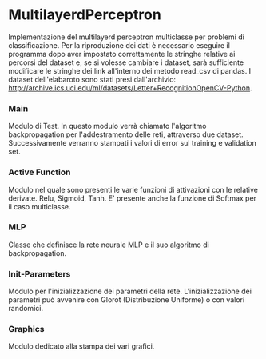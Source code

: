 # MultilayerdPerceptron
Implementazione del multilayerd perceptron multiclasse per problemi di classificazione. Per la riproduzione dei dati è necessario eseguire il programma dopo aver impostato correttamente le stringhe relative ai percorsi del dataset e, se si volesse cambiare i dataset, sarà sufficiente modificare le stringhe dei link all'interno dei metodo read_csv di pandas. I dataset dell'elabaroto sono stati presi dall'archivio: http://archive.ics.uci.edu/ml/datasets/Letter+RecognitionOpenCV-Python.

### Main
Modulo di Test. In questo modulo verrà chiamato l'algoritmo backpropagation per l'addestramento delle reti, attraverso due dataset. Successivamente verranno stampati i valori di error sul training e validation set.

### Active Function
Modulo nel quale sono presenti le varie funzioni di attivazioni con le relative derivate. Relu, Sigmoid, Tanh. E' presente anche la funzione di Softmax per il caso multiclasse.

### MLP
Classe che definisce la rete neurale MLP e il suo algoritmo di backpropagation.

### Init-Parameters
Modulo per l'inizializzazione dei parametri della rete. L'inizializzazione dei parametri può avvenire con Glorot (Distribuzione Uniforme) o con valori randomici.

### Graphics
Modulo dedicato alla stampa dei vari grafici.
